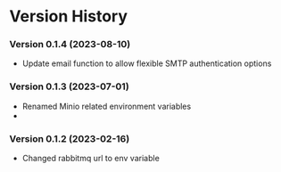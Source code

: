 # Version History


### Version 0.1.4 (2023-08-10)
- Update email function to allow flexible SMTP authentication options

### Version 0.1.3 (2023-07-01)
- Renamed Minio related environment variables
- 
### Version 0.1.2 (2023-02-16)
- Changed rabbitmq url to env variable
